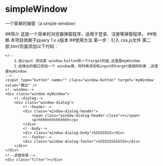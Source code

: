 # simpleWindow
一个简单的弹窗（a simple window）

##简介
这是一个简单的浏览器弹窗程序，适用于登录、注册等弹窗程序。
##依赖
本项目依赖于jquery 1.x.x版本
##使用方法
第一步：引入 css,js文件
第二部,html页面添加以下代码：
```
<!--
	1.给input 添加类 window-button和一个target的值,这里是myWindow
	2.给弹出的窗口添加一个 window类，同时再添加和input的target值相同的类 ,这里是myWindow
-->
<input type="button" name="" class="window-button" target='myWindow' value="弹出" />
<!--window-->
<div class="window myWindow">
	<!--dialog-->
    <div class="window-dialog">
    	<!--header-->
        <div class="window-dialog-header">
            <span class="window-dialog-header-close">×</span>
            <p>hhhhhhhhhhhhhh</p>
        </div>
        <!--body-->
        <div class="window-dialog-body">SSSSSSSS</div>
        <!--footer-->
        <div class="window-dialog-footer">SSSSSSSSSSSSS</div>
    </div>
</div>
<!--滤镜背景-->
<div class="filter"></div>
```
